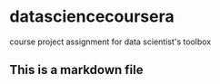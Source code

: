 # datasciencecoursera
course project assignment for data scientist's toolbox

## This is a markdown file

